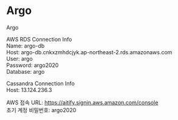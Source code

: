 # Argo
Argo

AWS RDS Connection Info  
Name: argo-db  
Host: argo-db.cnkxzmhdcjyk.ap-northeast-2.rds.amazonaws.com  
User: argo  
Password: argo2020  
Database: argo  

Cassandra Connection Info  
Host: 13.124.236.3  

AWS 접속 URL: https://aitify.signin.aws.amazon.com/console  
초기 계정 비밀번호: argo2020  
